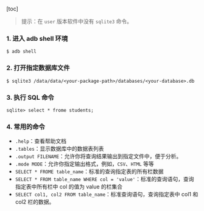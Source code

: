 [toc]

> 提示：在 `user` 版本软件中没有 `sqlite3` 命令。

### 1. 进入 adb shell 环境

```shell
$ adb shell
```

### 2. 打开指定数据库文件

```shell
$ sqlite3 /data/data/<your-package-path>/databases/<your-database>.db
```

### 3. 执行 SQL 命令

```shell
sqlite> select * frome students;
```

### 4. 常用的命令

+ `.help`：查看帮助文档
+ `.tables`：显示数据库中的数据表列表
+ `.output FILENAME`：允许你将查询结果输出到指定文件中，便于分析。
+ `.mode MODE`：允许你指定输出格式，例如，`CSV`、`HTML` 等等
+ `SELECT * FROME table_name`：标准的查询指定表的所有栏数据
+ `SELECT * FROM table_name WHERE col = 'value'`：标准的查询语句，查询指定表中所有栏中 col 的值为 value 的栏集合
+ `SELECT col1, col2 FROM table_name`：标准查询语句，查询指定表中 col1 和 col2 栏的数据。